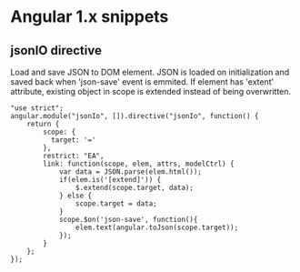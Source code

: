 Angular 1.x snippets
====================

jsonIO directive
----------------
Load and save JSON to DOM element. JSON is loaded on initialization and saved back when 'json-save' event is emmited. If element has 'extent' attribute, existing object in scope is extended instead of being overwritten.

    "use strict";
    angular.module("jsonIo", []).directive("jsonIo", function() {
        return {
            scope: {
              target: '='
            },
            restrict: "EA",
            link: function(scope, elem, attrs, modelCtrl) {
                var data = JSON.parse(elem.html());
                if(elem.is('[extend]')) {
                    $.extend(scope.target, data);
                } else {
                    scope.target = data;
                }
                scope.$on('json-save', function(){
                    elem.text(angular.toJson(scope.target));
                });
            }
        };
    });

